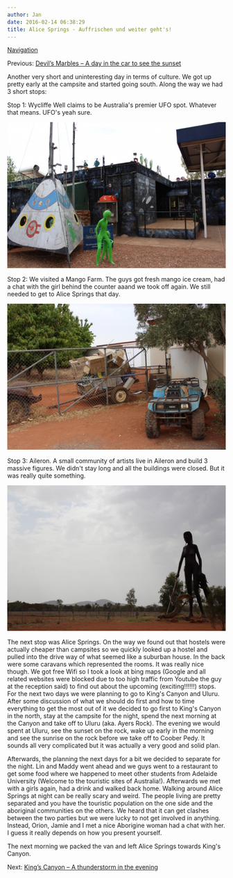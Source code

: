 ```yaml
---
author: Jan
date: 2016-02-14 06:38:29
title: Alice Springs - Auffrischen und weiter geht's!
---
```


[Navigation](/posts/30-der-stuart-highway/)

Previous: [Devil’s Marbles – A day in the car to see the sunset](../day_06)

Another very short and uninteresting day in terms of culture. We got up pretty
early at the campsite and started going south. Along the way we had 3 short
stops:

Stop 1: Wycliffe Well claims to be Australia's premier UFO spot. Whatever
that means. UFO's yeah sure.

![Image](./images/alien.jpg)

Stop 2: We visited a Mango Farm. The guys got fresh mango ice cream, had a chat
with the girl behind the counter aaand we took off again. We still needed to
get to Alice Springs that day.

![Image](./images/quad.jpg)

Stop 3: Aileron. A small community of artists live in Aileron and build 3
massive figures. We didn't stay long and all the buildings were closed.
But it was really quite something.

![Image](./images/sculpture.jpg)

The next stop was Alice Springs. On the way we found out that hostels were
actually cheaper than campsites so we quickly looked up a hostel and pulled
into the drive way of what seemed like a suburban house. In the back were some
caravans which represented the rooms. It was really nice though. We got free
Wifi so I took a look at bing maps (Google and all related websites were
blocked due to too high traffic from Youtube the guy at the reception said) to
find out about the upcoming (exciting!!!!!!) stops. For the next two days we
were planning to go to King's Canyon and Uluru. After some discussion of
what we should do first and how to time everything to get the most out of it we
decided to go first to King's Canyon in the north, stay at the campsite
for the night, spend the next morning at the Canyon and take off to Uluru (aka.
Ayers Rock). The evening we would spent at Uluru, see the sunset on the rock,
wake up early in the morning and see the sunrise on the rock before we take off
to Coober Pedy. It sounds all very complicated but it was actually a very good
and solid plan.

Afterwards, the planning the next days for a bit we decided to separate for the
night. Lin and Maddy went ahead and we guys went to a restaurant to get some
food where we happened to meet other students from Adelaide University (Welcome
to the touristic sites of Australia!). Afterwards we met with a girls again,
had a drink and walked back home. Walking around Alice Springs at night can be
really scary and weird. The people living are pretty separated and you have the
touristic population on the one side and the aboriginal communities on the
others. We heard that it can get clashes between the two parties but we were
lucky to not get involved in anything. Instead, Orion, Jamie and I met a nice
Aborigine woman had a chat with her. I guess it really depends on how you
present yourself.

The next morning we packed the van and left Alice Springs towards King's Canyon.

Next: [King’s Canyon – A thunderstorm in the evening](../day_08)
